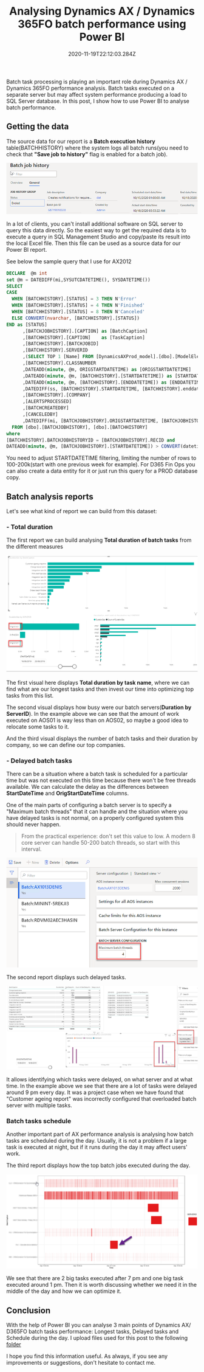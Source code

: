 ﻿---
title: "Analysing Dynamics AX / Dynamics 365FO batch performance using Power BI"
date: "2020-11-19T22:12:03.284Z"
tags: ["Performance", "PowerBI"]
path: "/performance-powerbibatch"
featuredImage: "./logo.png"
excerpt: "The blog post describes how to analyse batch tasks execution in Power BI Desktop"
---

Batch task processing is playing an important role during Dynamics AX / Dynamics 365FO performance analysis.  Batch tasks executed on a separate server but may affect system performance producing a load to SQL Server database. In this post, I show how to use Power BI to analyse batch performance.

## Getting the data

The source data for our report is a **Batch execution history** table(BATCHHISTORY) where the system logs all batch runs(you need to check that **"Save job to history"** flag is enabled for a batch job).

 ![Batch History](BatchHistory.png)

In a lot of clients, you can't install additional software on SQL server to query this data directly. So the easiest way to get the required data is to execute a query in SQL Management Studio and copy/paste its result into the local Excel file. Then this file can be used as a source data for our Power BI report.

See below the sample query that I use for AX2012

```sql
DECLARE  @m int
set @m = DATEDIFF(mi,SYSUTCDATETIME(), SYSDATETIME())
SELECT
CASE
  WHEN [BATCHHISTORY].[STATUS] = 3 THEN N'Error'
  WHEN [BATCHHISTORY].[STATUS] = 4 THEN N'Finished'
  WHEN [BATCHHISTORY].[STATUS] = 8 THEN N'Canceled'
  ELSE CONVERT(nvarchar, [BATCHHISTORY].[STATUS])
END as [STATUS]
      ,[BATCHJOBHISTORY].[CAPTION] as [BatchCaption]
      ,[BATCHHISTORY].[CAPTION]    as [TaskCaption]
      ,[BATCHHISTORY].[BATCHJOBID]
      ,[BATCHHISTORY].SERVERID
      ,(SELECT TOP 1 [Name] FROM [DynamicsAXProd_model].[dbo].[ModelElement] where axid = [BATCHHISTORY].CLASSNUMBER and ElementType = 45) as ClassName
      ,[BATCHHISTORY].CLASSNUMBER
      ,DATEADD(minute, @m, ORIGSTARTDATETIME) as [ORIGSTARTDATETIME]
      ,DATEADD(minute, @m, [BATCHHISTORY].[STARTDATETIME]) as [STARTDATETIME]
      ,DATEADD(minute, @m, [BATCHHISTORY].[ENDDATETIME]) as [ENDDATETIME]
      ,DATEDIFF(ss, [BATCHHISTORY].STARTDATETIME, [BATCHHISTORY].enddatetime) as [DurationSec]
      ,[BATCHHISTORY].[COMPANY]
      ,[ALERTSPROCESSED]
      ,[BATCHCREATEDBY]
      ,[CANCELEDBY]
      ,DATEDIFF(mi, [BATCHJOBHISTORY].ORIGSTARTDATETIME, [BATCHJOBHISTORY].STARTDATETIME) as [StartDelayMin]
  FROM [dbo].[BATCHJOBHISTORY], [dbo].[BATCHHISTORY]
where
[BATCHHISTORY].BATCHJOBHISTORYID = [BATCHJOBHISTORY].RECID and
DATEADD(minute, @m, [BATCHJOBHISTORY].[STARTDATETIME]) > CONVERT(datetime, '2019-08-12', 120)

```

You need to adjust STARTDATETIME filtering, limiting the number of rows to 100-200k(start with one previous week for example). For D365 Fin Ops you can also create a data entity for it or just run this query for a PROD database copy.

## Batch analysis reports

Let's see what kind of report we can build from this dataset:

### - Total duration

The first report we can build analysing **Total duration of  batch tasks** from the different measures

![Duration report](Report1.png)

The first visual here displays **Total duration by task name**, where we can find what are our longest tasks and then invest our time into optimizing top tasks from this list.

The second visual displays how busy were our batch servers(**Duration by ServerID**). In the example above we can see that the amount of work executed on AOS01 is way less than on AOS02, so maybe a good idea to relocate some tasks to it.  

And the third visual displays the number of batch tasks and their duration by company, so we can define our top companies.

### - Delayed batch tasks

There can be a situation where a batch task is scheduled for a particular time but was not executed on this time because there won't be free threads available. We can calculate the delay as the differences between **StartDateTime** and **OrigStartDateTime** columns.

One of the main parts of configuring a batch server is to specify a "Maximum batch threads" that it can handle and the situation where you have delayed tasks is not normal, on a properly configured system this should never happen.  

> From the practical experience: don't set this value to low. A modern 8 core server can handle 50-200 batch threads, so start with this interval.  

![Batch config](BatchConfig.png)

The second report displays such delayed tasks.

![Delayed tasks report](Report2.png)

It allows identifying which tasks were delayed, on what server and at what time. In the example above we see that there are a lot of tasks were delayed around 9 pm every day. It was a project case when we have found that "Customer ageing report" was incorrectly configured that overloaded batch server with multiple tasks.

### Batch tasks schedule

Another important part of AX performance analysis is analysing how batch tasks are scheduled during the day. Usually, it is not a problem if a large task is executed at night, but if it runs during the day it may affect users' work.

The third report displays how the top batch jobs executed during the day.

![BatchSchedule](Report3.png)

We see that there are 2 big tasks executed after 7 pm and one big task executed around 1 pm. Then it is worth discussing whether we need it in the middle of the day and how we can optimize it.

## Conclusion

With the help of Power BI you can analyse 3 main points of Dynamics AX/ D365FO batch tasks performance: Longest tasks, Delayed tasks and Schedule during the day. I upload files used for this post to the following [folder](https://github.com/TrudAX/TRUDScripts/tree/master/Performance/Jobs/PowerBI)

I hope you find this information useful. As always, if you see any improvements or suggestions, don't hesitate to contact me.
